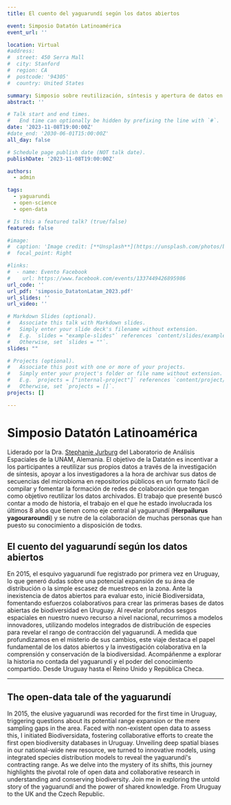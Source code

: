 ```yaml
---
title: El cuento del yaguarundí según los datos abiertos

event: Simposio Datatón Latinoamérica
event_url: ''

location: Virtual
#address:
#  street: 450 Serra Mall
#  city: Stanford
#  region: CA
#  postcode: '94305'
#  country: United States

summary: Simposio sobre reutilización, síntesis y apertura de datos en ecología
abstract: ''

# Talk start and end times.
#   End time can optionally be hidden by prefixing the line with `#`.
date: '2023-11-08T19:00:00Z'
#date_end: '2030-06-01T15:00:00Z'
all_day: false

# Schedule page publish date (NOT talk date).
publishDate: '2023-11-08T19:00:00Z'

authors:
  - admin

tags:
  - yaguarundi
  - open-science
  - open-data

# Is this a featured talk? (true/false)
featured: false

#image:
#  caption: 'Image credit: [**Unsplash**](https://unsplash.com/photos/bzdhc5b3Bxs)'
#  focal_point: Right

#links:
#  - name: Evento Facebook
#    url: https://www.facebook.com/events/1337449426895986
url_code: ''
url_pdf: 'simposio_DatatonLatam_2023.pdf'
url_slides: ''
url_video: ''

# Markdown Slides (optional).
#   Associate this talk with Markdown slides.
#   Simply enter your slide deck's filename without extension.
#   E.g. `slides = "example-slides"` references `content/slides/example-slides.md`.
#   Otherwise, set `slides = ""`.
slides: ""

# Projects (optional).
#   Associate this post with one or more of your projects.
#   Simply enter your project's folder or file name without extension.
#   E.g. `projects = ["internal-project"]` references `content/project/deep-learning/index.md`.
#   Otherwise, set `projects = []`.
projects: []

---
```


# Simposio Datatón Latinoamérica

Liderado por la Dra. [Stephanie Jurburg](https://scholar.google.com.mx/citations?user=GTbfX-QAAAAJ&hl=es) del Laboratorio de Análisis Espaciales de la UNAM, Alemania. El objetivo de la Datatón es incentivar a los participantes a reutilizar sus propios datos a través de la investigación de síntesis, apoyar a los investigadores a la hora de archivar sus datos de secuencias del microbioma en repositorios públicos en un formato fácil de compilar y fomentar la formación de redes de colaboración que tengan como objetivo reutilizar los datos archivados. El trabajo que presenté buscó contar a modo de historia, el trabajo en el que he estado involucrada los últimos 8 años que tienen como eje central al yaguarundí (**Herpailurus yagouraroundi**) y se nutre de la colaboración de muchas personas que han puesto su conocimiento a disposición de todxs.


## El cuento del yaguarundí según los datos abiertos
En 2015, el esquivo yaguarundí fue registrado por primera vez en Uruguay, lo que generó dudas sobre una potencial expansión de su área de distribución o la simple escasez de muestreos en la zona. Ante la inexistencia de datos abiertos para evaluar esto, inicié Biodiversidata, fomentando esfuerzos colaborativos para crear las primeras bases de datos abiertas de biodiversidad en Uruguay. Al revelar profundos sesgos espaciales en nuestro nuevo recurso a nivel nacional, recurrimos a modelos innovadores, utilizando modelos integrados de distribución de especies para revelar el rango de contracción del yaguarundí. A medida que profundizamos en el misterio de sus cambios, este viaje destaca el papel fundamental de los datos abiertos y la investigación colaborativa en la comprensión y conservación de la biodiversidad. Acompáñenme a explorar la historia no contada del yaguarundí y el poder del conocimiento compartido. Desde Uruguay hasta el Reino Unido y República Checa.

---

## The open-data tale of the yaguarundí
In 2015, the elusive yaguarundí was recorded for the first time in Uruguay, triggering questions about its potential range expansion or the mere sampling gaps in the area. Faced with non-existent open data to assess this, I initiated Biodiversidata, fostering collaborative efforts to create the first open biodiversity databases in Uruguay. Unveiling deep spatial biases in our national-wide new resource, we turned to innovative models, using integrated species distribution models to reveal the yaguarundí's contracting range. As we delve into the mystery of its shifts, this journey highlights the pivotal role of open data and collaborative research in understanding and conserving biodiversity. Join me in exploring the untold story of the yaguarundí and the power of shared knowledge. From Uruguay to the UK and the Czech Republic.
